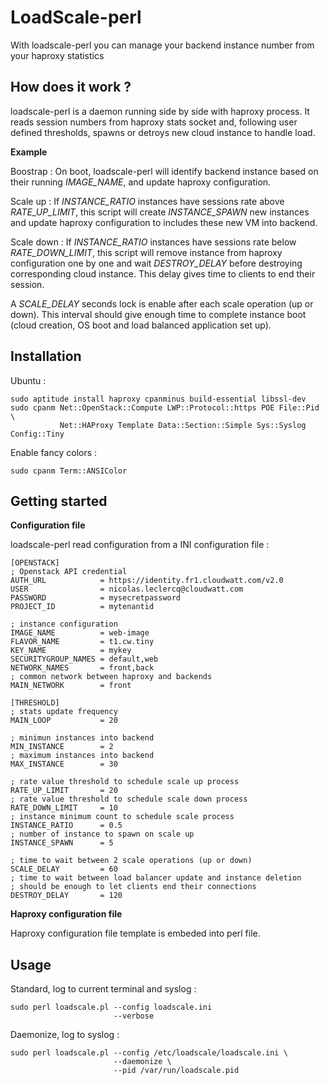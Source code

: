 # LoadScale-perl

With loadscale-perl you can manage your backend instance number from your haproxy statistics

## How does it work ?

loadscale-perl is a daemon running side by side with haproxy process. It reads session numbers from haproxy stats socket and, following user defined thresholds, spawns or detroys new cloud instance to handle load.

**Example**

Boostrap : On boot, loadscale-perl will identify backend instance based on their running *IMAGE_NAME*, and update haproxy configuration.

Scale up : If *INSTANCE_RATIO* instances have sessions rate above *RATE_UP_LIMIT*, this script will create *INSTANCE_SPAWN* new instances and update haproxy configuration to includes these new VM into backend.

Scale down : If *INSTANCE_RATIO* instances have sessions rate below *RATE_DOWN_LIMIT*, this script will remove instance from haproxy configuration one by one and wait *DESTROY_DELAY* before destroying corresponding cloud instance. This delay gives time to clients to end their session.


A *SCALE_DELAY* seconds lock is enable after each scale operation (up or down). This interval should give enough time to complete instance boot (cloud creation, OS boot and load balanced application set up).

## Installation

Ubuntu :
```
sudo aptitude install haproxy cpanminus build-essential libssl-dev
sudo cpanm Net::OpenStack::Compute LWP::Protocol::https POE File::Pid \
           Net::HAProxy Template Data::Section::Simple Sys::Syslog Config::Tiny
```

Enable fancy colors :
```
sudo cpanm Term::ANSIColor
```

## Getting started

**Configuration file**

loadscale-perl read configuration from a INI configuration file :

```
[OPENSTACK]
; Openstack API credential
AUTH_URL            = https://identity.fr1.cloudwatt.com/v2.0
USER                = nicolas.leclercq@cloudwatt.com
PASSWORD            = mysecretpassword
PROJECT_ID          = mytenantid

; instance configuration
IMAGE_NAME          = web-image
FLAVOR_NAME         = t1.cw.tiny
KEY_NAME            = mykey
SECURITYGROUP_NAMES = default,web
NETWORK_NAMES       = front,back
; common network between haproxy and backends
MAIN_NETWORK        = front

[THRESHOLD]
; stats update frequency
MAIN_LOOP           = 20

; minimun instances into backend
MIN_INSTANCE        = 2
; maximum instances into backend
MAX_INSTANCE        = 30

; rate value threshold to schedule scale up process
RATE_UP_LIMIT       = 20
; rate value threshold to schedule scale down process
RATE_DOWN_LIMIT     = 10
; instance minimum count to schedule scale process
INSTANCE_RATIO      = 0.5
; number of instance to spawn on scale up
INSTANCE_SPAWN      = 5

; time to wait between 2 scale operations (up or down)
SCALE_DELAY         = 60
; time to wait between load balancer update and instance deletion
; should be enough to let clients end their connections
DESTROY_DELAY       = 120
```

**Haproxy configuration file**

Haproxy configuration file template is embeded into perl file. 


## Usage

Standard, log to current terminal and syslog :
```
sudo perl loadscale.pl --config loadscale.ini 
                       --verbose
```

Daemonize, log to syslog :
```
sudo perl loadscale.pl --config /etc/loadscale/loadscale.ini \
                       --daemonize \
                       --pid /var/run/loadscale.pid
```


